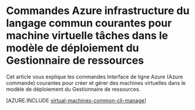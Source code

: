 <properties
    pageTitle="Commandes d’infrastructure du langage commun base des tâches Windows machine virtuelle | Microsoft Azure"
    description="Commandes Azure infrastructure du langage commun de base pour créer et gérer des machines virtuelles Windows dans le Gestionnaire de ressources Azure"
    services="virtual-machines-windows"
    documentationCenter=""
    authors="dlepow"
    manager="timlt"
    editor=""
    tags="azure-resource-manager,azure-service-management"/>

<tags
    ms.service="virtual-machines-windows"
    ms.devlang="na"
    ms.topic="article"
    ms.tgt_pltfrm="vm-windows"
    ms.workload="infrastructure-services"
    ms.date="08/23/2016"
    ms.author="danlep"/>

# <a name="common-azure-cli-commands-for-virtual-machine-tasks-in-the-resource-manager-deployment-model"></a>Commandes Azure infrastructure du langage commun courantes pour machine virtuelle tâches dans le modèle de déploiement du Gestionnaire de ressources 

Cet article vous explique les commandes Interface de ligne Azure (Azure commande) courantes pour créer et gérer des machines virtuelles dans le modèle de déploiement du Gestionnaire de ressources. 

[AZURE.INCLUDE [virtual-machines-common-cli-manage](../../includes/virtual-machines-common-cli-manage.md)]
